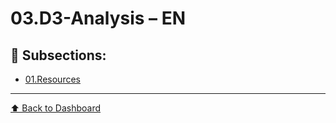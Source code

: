 # 03.D3-Analysis – EN

## 📁 Subsections:

- [01.Resources](01.Resources/index)

---
[⬆ Back to Dashboard](../index)
